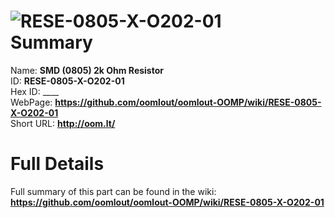 
![RESE-0805-X-O202-01](https://github.com/oomlout/oomlout-OOMP/blob/master/parts/RESE-0805-X-O202-01/RESE-0805-X-O202-01_420.jpg)   
Summary
=================
  
Name: __SMD (0805) 2k Ohm Resistor__    
ID: __RESE-0805-X-O202-01__   
Hex ID: ____   
WebPage: __https://github.com/oomlout/oomlout-OOMP/wiki/RESE-0805-X-O202-01__   
Short URL: __http://oom.lt/__   

Full Details
==========================
Full summary of this part can be found in the wiki:   
__https://github.com/oomlout/oomlout-OOMP/wiki/RESE-0805-X-O202-01__    


